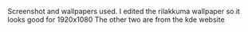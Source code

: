 Screenshot and wallpapers used.
I edited the rilakkuma wallpaper so it looks good for 1920x1080
The other two are from the kde website
